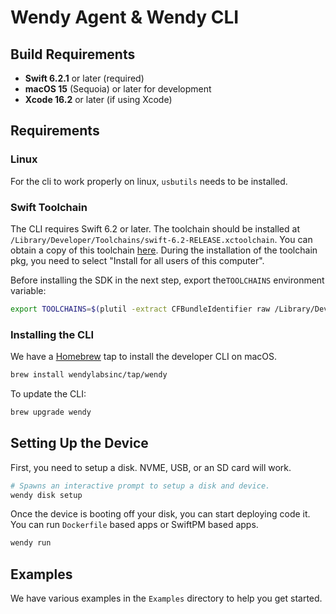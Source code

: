 # Wendy Agent & Wendy CLI

## Build Requirements

- **Swift 6.2.1** or later (required)
- **macOS 15** (Sequoia) or later for development
- **Xcode 16.2** or later (if using Xcode)

## Requirements

### Linux

For the cli to work properly on linux, `usbutils` needs to be installed.

### Swift Toolchain

The CLI requires Swift 6.2 or later. The toolchain should be installed at `/Library/Developer/Toolchains/swift-6.2-RELEASE.xctoolchain`. You can obtain a copy of this toolchain [here](https://download.swift.org/swift-6.2-release/xcode/swift-6.2-RELEASE/swift-6.2-RELEASE-osx.pkg). During the installation of the toolchain pkg, you need to select "Install for all users of this computer".

Before installing the SDK in the next step, export the`TOOLCHAINS` environment variable:

```sh
export TOOLCHAINS=$(plutil -extract CFBundleIdentifier raw /Library/Developer/Toolchains/swift-6.2-RELEASE.xctoolchain/Info.plist)
```

### Installing the CLI

We have a [Homebrew](https://brew.sh) tap to install the developer CLI on macOS.

```sh
brew install wendylabsinc/tap/wendy
```

To update the CLI:

```sh
brew upgrade wendy
```

## Setting Up the Device

First, you need to setup a disk. NVME, USB, or an SD card will work.

```sh
# Spawns an interactive prompt to setup a disk and device.
wendy disk setup
```

Once the device is booting off your disk, you can start deploying code it.
You can run `Dockerfile` based apps or SwiftPM based apps.

```sh
wendy run
```

## Examples

We have various examples in the `Examples` directory to help you get started.